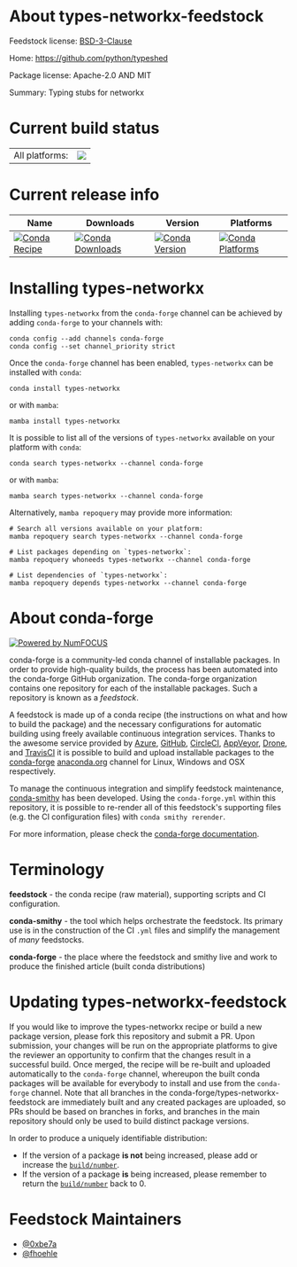 About types-networkx-feedstock
==============================

Feedstock license: [BSD-3-Clause](https://github.com/conda-forge/types-networkx-feedstock/blob/main/LICENSE.txt)

Home: https://github.com/python/typeshed

Package license: Apache-2.0 AND MIT

Summary: Typing stubs for networkx

Current build status
====================


<table><tr><td>All platforms:</td>
    <td>
      <a href="https://dev.azure.com/conda-forge/feedstock-builds/_build/latest?definitionId=22458&branchName=main">
        <img src="https://dev.azure.com/conda-forge/feedstock-builds/_apis/build/status/types-networkx-feedstock?branchName=main">
      </a>
    </td>
  </tr>
</table>

Current release info
====================

| Name | Downloads | Version | Platforms |
| --- | --- | --- | --- |
| [![Conda Recipe](https://img.shields.io/badge/recipe-types--networkx-green.svg)](https://anaconda.org/conda-forge/types-networkx) | [![Conda Downloads](https://img.shields.io/conda/dn/conda-forge/types-networkx.svg)](https://anaconda.org/conda-forge/types-networkx) | [![Conda Version](https://img.shields.io/conda/vn/conda-forge/types-networkx.svg)](https://anaconda.org/conda-forge/types-networkx) | [![Conda Platforms](https://img.shields.io/conda/pn/conda-forge/types-networkx.svg)](https://anaconda.org/conda-forge/types-networkx) |

Installing types-networkx
=========================

Installing `types-networkx` from the `conda-forge` channel can be achieved by adding `conda-forge` to your channels with:

```
conda config --add channels conda-forge
conda config --set channel_priority strict
```

Once the `conda-forge` channel has been enabled, `types-networkx` can be installed with `conda`:

```
conda install types-networkx
```

or with `mamba`:

```
mamba install types-networkx
```

It is possible to list all of the versions of `types-networkx` available on your platform with `conda`:

```
conda search types-networkx --channel conda-forge
```

or with `mamba`:

```
mamba search types-networkx --channel conda-forge
```

Alternatively, `mamba repoquery` may provide more information:

```
# Search all versions available on your platform:
mamba repoquery search types-networkx --channel conda-forge

# List packages depending on `types-networkx`:
mamba repoquery whoneeds types-networkx --channel conda-forge

# List dependencies of `types-networkx`:
mamba repoquery depends types-networkx --channel conda-forge
```


About conda-forge
=================

[![Powered by
NumFOCUS](https://img.shields.io/badge/powered%20by-NumFOCUS-orange.svg?style=flat&colorA=E1523D&colorB=007D8A)](https://numfocus.org)

conda-forge is a community-led conda channel of installable packages.
In order to provide high-quality builds, the process has been automated into the
conda-forge GitHub organization. The conda-forge organization contains one repository
for each of the installable packages. Such a repository is known as a *feedstock*.

A feedstock is made up of a conda recipe (the instructions on what and how to build
the package) and the necessary configurations for automatic building using freely
available continuous integration services. Thanks to the awesome service provided by
[Azure](https://azure.microsoft.com/en-us/services/devops/), [GitHub](https://github.com/),
[CircleCI](https://circleci.com/), [AppVeyor](https://www.appveyor.com/),
[Drone](https://cloud.drone.io/welcome), and [TravisCI](https://travis-ci.com/)
it is possible to build and upload installable packages to the
[conda-forge](https://anaconda.org/conda-forge) [anaconda.org](https://anaconda.org/)
channel for Linux, Windows and OSX respectively.

To manage the continuous integration and simplify feedstock maintenance,
[conda-smithy](https://github.com/conda-forge/conda-smithy) has been developed.
Using the ``conda-forge.yml`` within this repository, it is possible to re-render all of
this feedstock's supporting files (e.g. the CI configuration files) with ``conda smithy rerender``.

For more information, please check the [conda-forge documentation](https://conda-forge.org/docs/).

Terminology
===========

**feedstock** - the conda recipe (raw material), supporting scripts and CI configuration.

**conda-smithy** - the tool which helps orchestrate the feedstock.
                   Its primary use is in the construction of the CI ``.yml`` files
                   and simplify the management of *many* feedstocks.

**conda-forge** - the place where the feedstock and smithy live and work to
                  produce the finished article (built conda distributions)


Updating types-networkx-feedstock
=================================

If you would like to improve the types-networkx recipe or build a new
package version, please fork this repository and submit a PR. Upon submission,
your changes will be run on the appropriate platforms to give the reviewer an
opportunity to confirm that the changes result in a successful build. Once
merged, the recipe will be re-built and uploaded automatically to the
`conda-forge` channel, whereupon the built conda packages will be available for
everybody to install and use from the `conda-forge` channel.
Note that all branches in the conda-forge/types-networkx-feedstock are
immediately built and any created packages are uploaded, so PRs should be based
on branches in forks, and branches in the main repository should only be used to
build distinct package versions.

In order to produce a uniquely identifiable distribution:
 * If the version of a package **is not** being increased, please add or increase
   the [``build/number``](https://docs.conda.io/projects/conda-build/en/latest/resources/define-metadata.html#build-number-and-string).
 * If the version of a package **is** being increased, please remember to return
   the [``build/number``](https://docs.conda.io/projects/conda-build/en/latest/resources/define-metadata.html#build-number-and-string)
   back to 0.

Feedstock Maintainers
=====================

* [@0xbe7a](https://github.com/0xbe7a/)
* [@fhoehle](https://github.com/fhoehle/)

